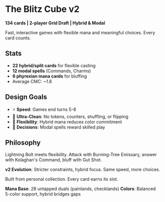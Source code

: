 # The Blitz Cube v2

**134 cards | 2-player Grid Draft | Hybrid & Modal**

Fast, interactive games with flexible mana and meaningful choices. Every card counts.

## Stats
- **22 hybrid/split cards** for flexible casting
- **12 modal spells** (Commands, Charms)
- **6 phyrexian mana cards** for bluffing
- Average CMC: ~1.8

## Design Goals
- ⚡ **Speed**: Games end turns 5-8
- 🎴 **Ultra-Clean**: No tokens, counters, shuffling, or flipping
- 🔀 **Flexibility**: Hybrid mana reduces color commitment
- 🧠 **Decisions**: Modal spells reward skilled play

## Philosophy

Lightning Bolt meets flexibility. Attack with Burning-Tree Emissary, answer with Kolaghan's Command, bluff with Gut Shot.

**v2 Evolution**: Stricter constraints, hybrid focus. Same speed, more choices.

Built from personal collection. Every card earns its slot.

**Mana Base**: 28 untapped duals (painlands, checklands)
**Colors**: Balanced 5-color support, hybrid bridges gaps
